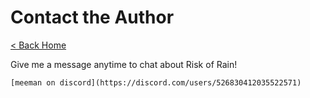 # Contact the Author

[< Back Home](/)

Give me a message anytime to chat about Risk of Rain!

`[meeman on discord](https://discord.com/users/526830412035522571)`
